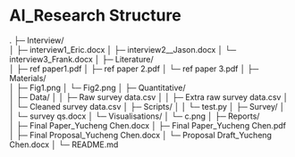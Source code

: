 # AI_Research Structure

.
├─ Interview/                      
│  ├─ interview1_Eric.docx
│  ├─ interview2__Jason.docx
│  └─ interview3_Frank.docx
│
├─ Literature/                     
│  ├─ ref paper1.pdf
│  ├─ ref paper 2.pdf
│  └─ ref paper 3.pdf
│
├─ Materials/                      
│  ├─ Fig1.png
│  └─ Fig2.png
│
├─ Quantitative/                   
│  ├─ Data/
│  │  ├─ Raw survey data.csv
│  │  ├─ Extra raw survey data.csv
│  │  └─ Cleaned survey data.csv
│  ├─ Scripts/
│  │  └─ test.py
│  ├─ Survey/
│  │  └─ survey qs.docx
│  └─ Visualisations/
│     └─ c.png
│
├─ Reports/                        
│  ├─ Final Paper_Yucheng Chen.docx
│  ├─ Final Paper_Yucheng Chen.pdf
│  ├─ Final Proposal_Yucheng Chen.docx
│  └─ Proposal Draft_Yucheng Chen.docx
│
└─ README.md
